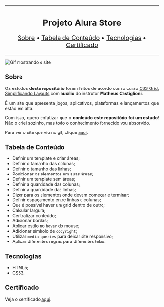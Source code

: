 <hr>

<main>
    <h1 align="center">Projeto Alura Store</h1>
    <p align="center" style="font-size: 1.25rem;">
        <a href="#sobre">Sobre</a> •
        <a href="#tabela-de-conteudo">Tabela de Conteúdo</a> •
        <a href="#tecnologias">Tecnologias</a> •
        <a href="#certificado">Certificado</a>
    </p>
</main>

<hr>

<img src="Alura-Store.gif" title="Gif mostrando o site">

<section id="sobre">
    <h2 style="font-size: 1.25rem;">Sobre</h2>
    <p style="text-align: justify;">Os estudos <b>deste repositório</b> foram feitos de acordo com o curso <a href="https://cursos.alura.com.br/course/css-grid-layout">CSS Grid: Simplificando Layouts</a> com <b>auxílio</b> do instrutor <b>Matheus Castiglioni</b>.</p>
    <p style="text-align: justify;">É um site que apresenta jogos, aplicativos, plataformas e lançamentos que estão em alta.</p>
    <p style="text-align: justify;">Com isso, quero enfatizar que o <b>conteúdo este repositório foi um estudo</b>! Não o criei sozinho, mas todo o conhecimento fornecido vou absorvido.</p>
    <p style="text-align: justify;">Para ver o site que viu no gif, clique <a href="https://alurastore.ebarbozadev.vercel.app/">aqui</a>.</p>
</section>

<section id="tabela-de-conteudo">
    <h2 style="font-size: 1.25rem;">Tabela de Conteúdo</h2>
    <ul align="justify" style="text-align="justify"">
        <li>Definir um template e criar áreas;</li>
        <li>Definir o tamanho das colunas;</li>
        <li>Definir o tamanho das linhas;</li>
        <li>Posicionar os elementos em suas áreas;</li>
        <li>Definir um template sem áreas;</li>
        <li>Definir a quantidade das colunas;</li>
        <li>Definir a quantidade das linhas;</li>
        <li>Dizer para os elementos onde devem começar e terminar;</li>
        <li>Definir espaçamento entre linhas e colunas;</li>
        <li>Que é possível haver um grid dentro de outro;</li>
        <li>Calcular largura;</li>
        <li>Centralizar conteúdo;</li>
        <li>Adicionar bordas;</li>
        <li>Aplicar estilo no <code>hover</code> do mouse;</li>
        <li>Adicionar símbolo de <code>copyright</code>;</li>
        <li>Utilizar <code>media queries</code> para deixar site responsivo;</li>
        <li>Aplicar diferentes regras para diferentes telas.</li>
    </ul>
</section>

<section id="tecnologias">
    <h2 style="font-size: 1.25rem;">Tecnologias</h2>
    <ul>
        <li>HTML5;</li>
        <li>CSS3.</li>
    </ul>
</section>

<section id="certificado">
    <h2 style="font-size: 1.25rem;">Certificado</h2>
    <p style="text-align: justify;">Veja o certificado <a href="https://cursos.alura.com.br/certificate/1099891d-be4b-4b1b-9ed8-df7a193d561f">aqui</a>.</p>
</section>
